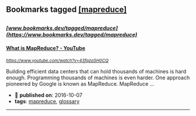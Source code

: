 ## Bookmarks tagged [[mapreduce]](https://www.bookmarks.dev/search?q=[mapreduce])

_<sup><sup>[www.bookmarks.dev/tagged/mapreduce](https://www.bookmarks.dev/tagged/mapreduce)</sup></sup>_
---
#### [What is MapReduce? - YouTube](https://www.youtube.com/watch?v=43fqzaSH0CQ)
_<sup>https://www.youtube.com/watch?v=43fqzaSH0CQ</sup>_

Building efficient data centers that can hold thousands of machines is hard enough. Programming thousands of machines is even harder. One approach pioneered by Google is known as MapReduce. MapReduce ...
* :calendar: **published on**: 2016-10-07
* **tags**: [mapreduce](../tagged/mapreduce.md), [glossary](../tagged/glossary.md)
---
